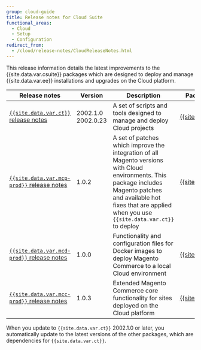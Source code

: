 ```yaml
---
group: cloud-guide
title: Release notes for Cloud Suite
functional_areas:
  - Cloud
  - Setup
  - Configuration
redirect_from:
  - /cloud/release-notes/CloudReleaseNotes.html
---
```


This release information details the latest improvements to the {{site.data.var.csuite}} packages which are designed to deploy and manage {{site.data.var.ee}} installations and upgrades on the Cloud platform.

| Release notes | Version | Description | Package source |
| --- | --- | --- | --- |
| [`{{site.data.var.ct}}` release notes] | 2002.1.0<br/>2002.0.23| A set of scripts and tools designed to manage and deploy Cloud projects | [{{site.data.var.ct}}][ece package] |
| [`{{site.data.var.mcp-prod}}` release notes] | 1.0.2 | A set of patches which improve the integration of all Magento versions with Cloud environments. This package includes Magento patches and available hot fixes that are applied when you use `{{site.data.var.ct}}` to deploy | [{{site.data.var.mcp}}][Patches package] |
| [`{{site.data.var.mcd-prod}}` release notes] | 1.0.0 | Functionality and configuration files for Docker images to deploy Magento Commerce to a local Cloud environment | [{{site.data.var.mcd}}][Docker package] |
| [`{{site.data.var.mcc-prod}}` release notes] | 1.0.3 | Extended Magento Commerce core functionality for sites deployed on the Cloud platform | [{{site.data.var.mcc}}][Components package] |

When you update to `{{site.data.var.ct}}` 2002.1.0 or later, you automatically update to the latest versions of the other packages, which are dependencies for `{{site.data.var.ct}}`.

[`{{site.data.var.ct}}` release notes]: {{site.baseurl}}/cloud/release-notes/ece-release-notes.html
[`{{site.data.var.mcc-prod}}` release notes]: {{site.baseurl}}/cloud/release-notes/mcc-release-notes.html
[`{{site.data.var.mcd-prod}}` release notes]: {{site.baseurl}}/cloud/release-notes/mcd-release-notes.html
[`{{site.data.var.mcp-prod}}` release notes]: {{site.baseurl}}/cloud/release-notes/mcp-release-notes.html
[ece package]: https://github.com/magento/ece-tools/tree/2002.1
[Docker package]: https://github.com/magento/magento-cloud-docker/tree/1.0
[Components package]: https://github.com/magento/magento-cloud-components/tree/1.0.2
[Patches package]: https://github.com/magento/magento-cloud-patches/tree/1.0.1
